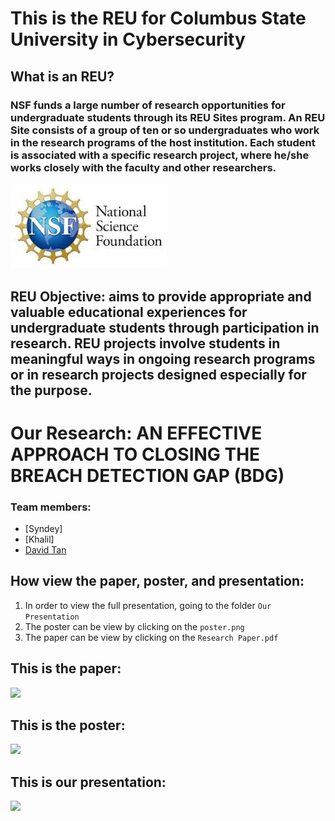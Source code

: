 # This is the REU for Columbus State University in Cybersecurity

## What is an REU?
### NSF funds a large number of research opportunities for undergraduate students through its REU Sites program. An REU Site consists of a group of ten or so undergraduates who work in the research programs of the host institution. Each student is associated with a specific research project, where he/she works closely with the faculty and other researchers. 
<img src="NSF pic.jpg" width="250">

## REU Objective: aims to provide appropriate and valuable educational experiences for undergraduate students through participation in research. REU projects involve students in meaningful ways in ongoing research programs or in research projects designed especially for the purpose.

# Our Research: AN EFFECTIVE APPROACH TO CLOSING THE BREACH DETECTION GAP (BDG) 

### Team members: 
- [Syndey]
- [Khalil]
- [David Tan](https://github.com/skytruong90)


## How view the paper, poster, and presentation:
1. In order to view the full presentation, going to the folder `Our Presentation`
2. The poster can be view by clicking on the `poster.png`
3. The paper can be view by clicking on the `Research Paper.pdf`

## This is the paper:
<img src="Paper pic.png" width="400">

## This is the poster:
<img src="poster.png" width="600">

## This is our presentation:
<img src="presentation.png" width="600">
